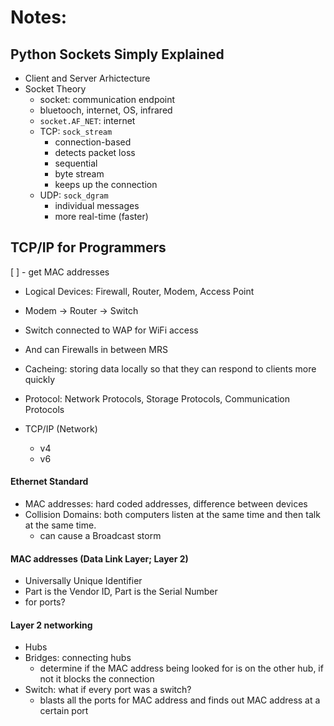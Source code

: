 # Notes:

## Python Sockets Simply Explained

- Client and Server Arhictecture
- Socket Theory
    - socket: communication endpoint
    - bluetooch, internet, OS, infrared
    - `socket.AF_NET`: internet
    - TCP: `sock_stream`
        - connection-based
        - detects packet loss
        - sequential
        - byte stream
        - keeps up the connection  
    - UDP: `sock_dgram` 
        - individual messages
        - more real-time (faster)

## TCP/IP for Programmers

[ ] - get MAC addresses

- Logical Devices: Firewall, Router, Modem, Access Point
- Modem -> Router -> Switch 
- Switch connected to WAP for WiFi access
- And can Firewalls in between MRS

- Cacheing: storing data locally so that they can respond to clients more quickly
- Protocol: Network Protocols, Storage Protocols, Communication Protocols
- TCP/IP (Network)
    - v4
    - v6

####  Ethernet Standard
- MAC addresses: hard coded addresses, difference between devices
- Collision Domains: both computers listen at the same time and then talk at the same time.
    - can cause a Broadcast storm

####  MAC addresses (Data Link Layer; Layer 2)
- Universally Unique Identifier
- Part is the Vendor ID, Part is the Serial Number
- for ports?

#### Layer 2 networking
- Hubs
- Bridges: connecting hubs
    - determine if the MAC address being looked for is on the other hub, if not it blocks the connection
- Switch: what if every port was a switch?
    - blasts all the ports for MAC address and finds out MAC address at a certain port
